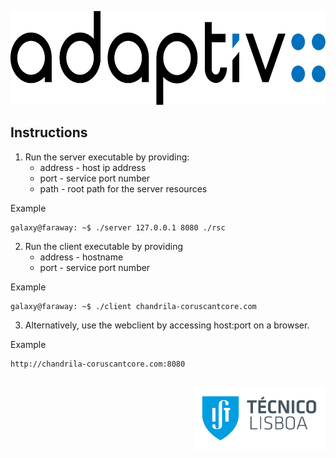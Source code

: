 <p align="center">
    <img src="./doc/adaptiv_logo.png" alt = "adaptiv logo" height="150">
</p>


## Instructions

1. Run the server executable by providing: 
    * address - host ip address
    * port - service port number
    * path - root path for the server resources

Example
```console
galaxy@faraway: ~$ ./server 127.0.0.1 8080 ./rsc
```

2. Run the client executable by providing
    * address - hostname
    * port - service port number
    
Example
```console
galaxy@faraway: ~$ ./client chandrila-coruscantcore.com
```

3. Alternatively, use the webclient by accessing host:port on a browser.

Example
```html
http://chandrila-coruscantcore.com:8080
```

##
<p align="right">
    <img src="./doc/IST_logo.png" height="100" alt="IST-logo">
</p>
